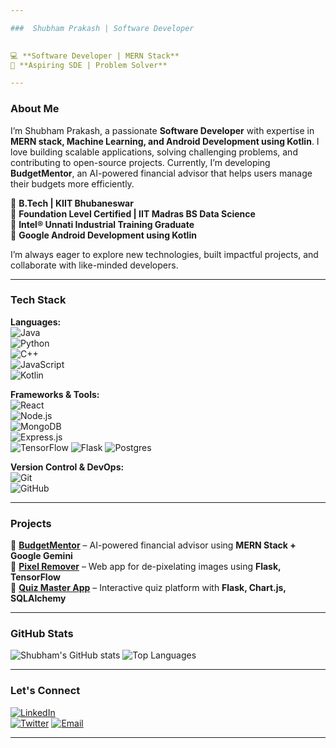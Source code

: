 ```yaml
---

###  Shubham Prakash | Software Developer  
 

💻 **Software Developer | MERN Stack**  
🎯 **Aspiring SDE | Problem Solver**  

---
```


### About Me  

I’m Shubham Prakash, a passionate **Software Developer** with expertise in **MERN stack, Machine Learning, and Android Development using Kotlin**. I love building scalable applications, solving challenging problems, and contributing to open-source projects. Currently, I’m developing **BudgetMentor**, an AI-powered financial advisor that helps users manage their budgets more efficiently.  

🔹 **B.Tech | KIIT Bhubaneswar**  
🔹 **Foundation Level Certified | IIT Madras BS Data Science**  
🔹 **Intel® Unnati Industrial Training Graduate**  
🔹 **Google Android Development using Kotlin**  

I’m always eager to explore new technologies, built impactful projects, and collaborate with like-minded developers.  

---

###  Tech Stack  

**Languages:**  
![Java](https://img.shields.io/badge/Java-007396?style=flat&logo=java&logoColor=white)  
![Python](https://img.shields.io/badge/Python-3776AB?style=flat&logo=python&logoColor=white)  
![C++](https://img.shields.io/badge/C++-00599C?style=flat&logo=cplusplus&logoColor=white)  
![JavaScript](https://img.shields.io/badge/JavaScript-F7DF1E?style=flat&logo=javascript&logoColor=black)  
![Kotlin](https://img.shields.io/badge/Kotlin-0095D5?style=flat&logo=kotlin&logoColor=white)  

**Frameworks & Tools:**  
![React](https://img.shields.io/badge/React-61DAFB?style=flat&logo=react&logoColor=black)  
![Node.js](https://img.shields.io/badge/Node.js-339933?style=flat&logo=nodedotjs&logoColor=white)  
![MongoDB](https://img.shields.io/badge/MongoDB-47A248?style=flat&logo=mongodb&logoColor=white)  
![Express.js](https://img.shields.io/badge/Express.js-000000?style=flat&logo=express&logoColor=white)  
![TensorFlow](https://img.shields.io/badge/TensorFlow-FF6F00?style=flat&logo=tensorflow&logoColor=white) 
![Flask](https://img.shields.io/badge/Flask-FF6F00?style=flat&logo=tensorflow&logoColor=white) 
![Postgres](https://img.shields.io/badge/Postgres-FF6F00?style=flat&logo=tensorflow&logoColor=white) 

**Version Control & DevOps:**  
![Git](https://img.shields.io/badge/Git-F05032?style=flat&logo=git&logoColor=white)  
![GitHub](https://img.shields.io/badge/GitHub-181717?style=flat&logo=github&logoColor=white)  

---

### Projects  

🚀 **[BudgetMentor](https://github.com/prakashshubham26/BudgetMentor)** – AI-powered financial advisor using **MERN Stack + Google Gemini**  
📱 **[Pixel Remover](https://github.com/anuragprasoon/pixelated-image-detection-system)** – Web app for de-pixelating images using **Flask, TensorFlow**  
📝 **[Quiz Master App](https://github.com/ShubhamPrakash26/Quiz_Master_App)** – Interactive quiz platform with **Flask, Chart.js, SQLAlchemy**  

---

### GitHub Stats  

![Shubham's GitHub stats](https://github-readme-stats.vercel.app/api?username=shubhamprakash26&show_icons=true&theme=dracula) 
![Top Languages](https://github-readme-stats.vercel.app/api/top-langs/?username=shubhamprakash26&layout=compact&theme=radical)  

---

###  Let's Connect 

[![LinkedIn](https://img.shields.io/badge/LinkedIn-0077B5?style=flat&logo=linkedin&logoColor=white)](https://www.linkedin.com/in/shubhamprakash26/)  
[![Twitter](https://img.shields.io/badge/Twitter-1DA1F2?style=flat&logo=twitter&logoColor=white)](https://x.com/ShubhamPra96014) 
[![Email](https://img.shields.io/badge/Email-D14836?style=flat&logo=gmail&logoColor=white)](mailto:shubhamprakash26@gmail.com)  

---
